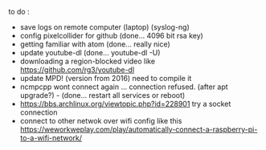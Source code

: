 to do :

* save logs on remote computer (laptop) (syslog-ng)
* config pixelcollider for github (done... 4096 bit rsa key)
* getting familiar with atom (done... really nice)  
* update youtube-dl  (done... youtube-dl -U)
* downloading a region-blocked video like https://github.com/rg3/youtube-dl
* update MPD! (version from 2016) need to compile it
* ncmpcpp wont connect again ... connection refused. (after apt upgrade?) - (done... restart all services or reboot)
* https://bbs.archlinux.org/viewtopic.php?id=228901 try a socket connection
* connect to other netwok over wifi config like this https://weworkweplay.com/play/automatically-connect-a-raspberry-pi-to-a-wifi-network/
